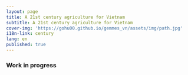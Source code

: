 ```yaml
---
layout: page
title: A 21st century agriculture for Vietnam
subtitle: A 21st century agriculture for Vietnam
cover-img: 'https://gohu00.github.io/gemmes_vn/assets/img/path.jpg'
i18n-link: century
lang: en
published: true
---
```


### Work in progress